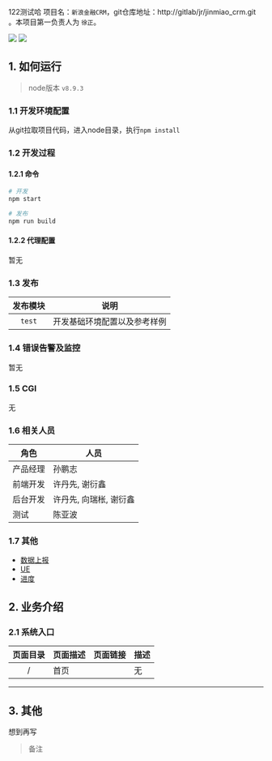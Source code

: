 122测试哈
项目名：`新浪金融CRM`，git仓库地址：http://gitlab/jr/jinmiao_crm.git 。本项目第一负责人为 `徐正`。

![](https://img.shields.io/badge/language-javascript-orange.svg)
![](https://img.shields.io/badge/node-v8.9.3-green.svg)

## 1. 如何运行

> node版本 `v8.9.3`

### 1.1 开发环境配置

从git拉取项目代码，进入node目录，执行`npm install`

### 1.2 开发过程

#### 1.2.1 命令

```sh
# 开发
npm start

# 发布
npm run build
```

#### 1.2.2 代理配置

暂无

### 1.3 发布

| 发布模块 | 说明 |
| :---: | --- |
| `test` | 开发基础环境配置以及参考样例 |

### 1.4 错误告警及监控
暂无

### 1.5 CGI
无

### 1.6 相关人员

| 角色 | 人员 |
| --- | --- |
| 产品经理 | 孙鹏志 |
| 前端开发 | 许丹先, 谢衍鑫 |
| 后台开发 | 许丹先, 向瑞枨, 谢衍鑫 |
| 测试 | 陈亚波 |

### 1.7 其他

- [数据上报](暂无)
- [UE](file:///D:/新浪金融电销CRM/start.htmlxxx)
- [进度](http://172.16.59.143:8099/progress/%E6%96%B0%E6%B5%AA%E9%87%91%E8%9E%8DCRM/task.html)


## 2. 业务介绍

### 2.1 系统入口

| 页面目录 | 页面描述 | 页面链接 | 描述 |
| :-----: | :------- | ------ | ----- |
|    /    |   首页   |         |   无   |


- - -


## 3. 其他

想到再写

> 备注
